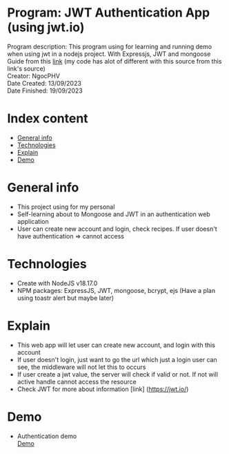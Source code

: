 # Program: JWT Authentication App (using jwt.io)

Program description: This program using for learning and running demo when using jwt in a nodejs project. With Expressjs, JWT and mongoose <br />
Guide from this [link](https://www.youtube.com/playlist?list=PL4cUxeGkcC9iqqESP8335DA5cRFp8loyp) (my code has alot of different with this source from this link's source) <br />
Creator: NgocPHV <br />
Date Created: 13/09/2023 <br />
Date Finished: 19/09/2023 <br />

# Index content

- [General info](#general-info)
- [Technologies](#technologies)
- [Explain](#explain)
- [Demo](#demo)

# General info

- This project using for my personal
- Self-learning about to Mongoose and JWT in an authentication web application
- User can create new account and login, check recipes. If user doesn't have authentication => cannot access

# Technologies

- Create with NodeJS v18.17.0
- NPM packages: ExpressJS, JWT, mongoose, bcrypt, ejs
  (Have a plan using toastr alert but maybe later)

# Explain

- This web app will let user can create new account, and login with this account
- If user doesn't login, just want to go the url which just a login user can see, the middleware will not let this to occurs
- If user create a jwt value, the server will check if valid or not. If not will active handle cannot access the resource
- Check JWT for more about information [link] (https://jwt.io/)

# Demo

- Authentication demo <br />
  [Demo](./gif/authentication.gif)
